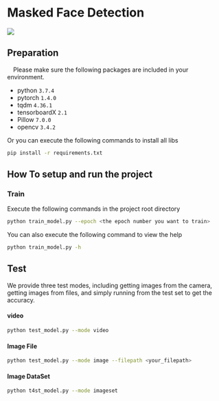 # Masked Face Detection



![](https://project-preview-1257022783.cos.ap-chengdu.myqcloud.com/maskedface/run.png)



## Preparation

&emsp;Please make sure the following packages are included in your environment.

* python `3.7.4`
* pytorch `1.4.0`
* tqdm `4.36.1`
* tensorboardX `2.1`
* Pillow `7.0.0`
* opencv `3.4.2`

Or you can execute the following commands to install all libs

```bash
pip install -r requirements.txt
```



## How To setup and run the project

### Train

Execute the following commands in the project root directory

```bash
python train_model.py --epoch <the epoch number you want to train>
```

You can also execute the following command to view the help

```bash
python train_model.py -h
```



## Test

We provide three test modes, including getting images from the camera, getting images from files, and simply running from the test set to get the accuracy.

#### video

```bash
python test_model.py --mode video
```

#### Image File

```bash
python test_model.py --mode image --filepath <your_filepath>
```

#### Image DataSet

```bash
python t4st_model.py --mode imageset
```



